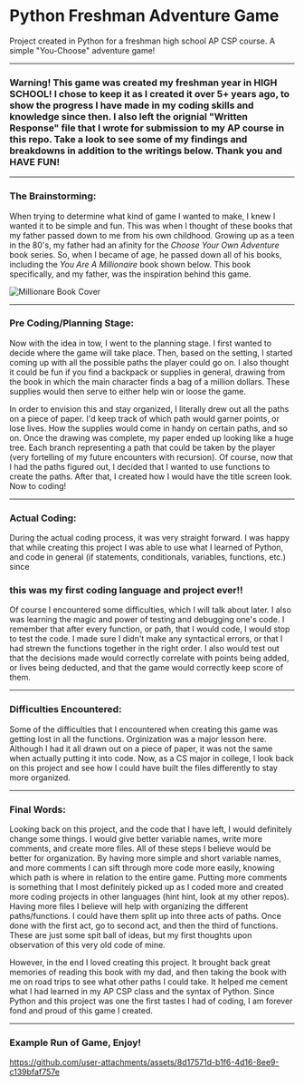 # Python Freshman Adventure Game

Project created in Python for a freshman high school AP CSP course. A simple "You-Choose" adventure game!

---

### **Warning! This game was created my freshman year in HIGH SCHOOL! I chose to keep it as I created it over 5+ years ago, to show the progress I have made in my coding skills and knowledge since then. I also left the orignial "Written Response" file that I wrote for submission to my AP course in this repo. Take a look to see some of my findings and breakdowns in addition to the writings below. Thank you and HAVE FUN!**

---

### The Brainstorming:

When trying to determine what kind of game I wanted to make, I knew I wanted it to be simple and fun. This was when I thought of these books that my father passed down to me from his own childhood. Growing up as a teen in the 80's, my father had an afinity for the *Choose Your Own Adventure* book series. So, when I became of age, he passed down all of his books, including the *You Are A Millionaire* book shown below. This book specifically, and my father, was the inspiration behind this game. 


![Millionare Book Cover](https://github.com/user-attachments/assets/20af8dd0-f66f-465d-8f3c-b5c3d9204fe1)

---

### Pre Coding/Planning Stage:

Now with the idea in tow, I went to the planning stage. I first wanted to decide where the game will take place. Then, based on the setting, I started coming up with all the possible paths the player could go on. I also thought it could be fun if you find a backpack or supplies in general, drawing from the book in which the main character finds a bag of a million dollars. These supplies would then serve to either help win or loose the game.

In order to envision this and stay organized, I literally drew out all the paths on a piece of paper. I'd keep track of which path would garner points, or lose lives. How the supplies would come in handy on certain paths, and so on. Once the drawing was complete, my paper ended up looking like a huge tree. Each branch representing a path that could be taken by the player (very fortelling of my future encounters with recursion). Of course, now that I had the paths figured out, I decided that I wanted to use functions to create the paths. After that, I created how I would have the title screen look. Now to coding!

---

### Actual Coding:

During the actual coding process, it was very straight forward. I was happy that while creating this project I was able to use what I learned of Python, and code in general (if statements, conditionals, variables, functions, etc.) since 

### this was my first coding language and project ever!!

Of course I encountered some difficulties, which I will talk about later. I also was learning the magic and power of testing and debugging one's code. I remember that after every function, or path, that I would code, I would stop to test the code. I made sure I didn't make any syntactical errors, or that I had strewn the functions together in the right order. I also would test out that the decisions made would correctly correlate with points being added, or lives being deducted, and that the game would correctly keep score of them.

---

### Difficulties Encountered:

Some of the difficulties that I encountered when creating this game was getting lost in all the functions. Orginization was a major lesson here. Although I had it all drawn out on a piece of paper, it was not the same when actually putting it into code. Now, as a CS major in college, I look back on this project and see how I could have built the files differently to stay more organized.

---

### Final Words:

Looking back on this project, and the code that I have left, I would definitely change some things. I would give better variable names, write more comments, and create more files. All of these steps I believe would be better for organization. By having more simple and short variable names, and more comments I can sift through more code more easily, knowing which path is where in relation to the entire game. Putting more comments is something that I most definitely picked up as I coded more and created more coding projects in other languages (hint hint, look at my other repos). Having more files I believe will help with organizing the different paths/functions. I could have them split up into three acts of paths. Once done with the first act, go to second act, and then the third of functions. These are just some spit ball of ideas, but my first thoughts upon observation of this very old code of mine.

However, in the end I loved creating this project. It brought back great memories of reading this book with my dad, and then taking the book with me on road trips to see what other paths I could take. It helped me cement what I had learned in my AP CSP class and the syntax of Python. Since Python and this project was one the first tastes I had of coding, I am forever fond and proud of this game I created. 

---

### Example Run of Game, Enjoy!



https://github.com/user-attachments/assets/8d17571d-b1f6-4d16-8ee9-c139bfaf757e

